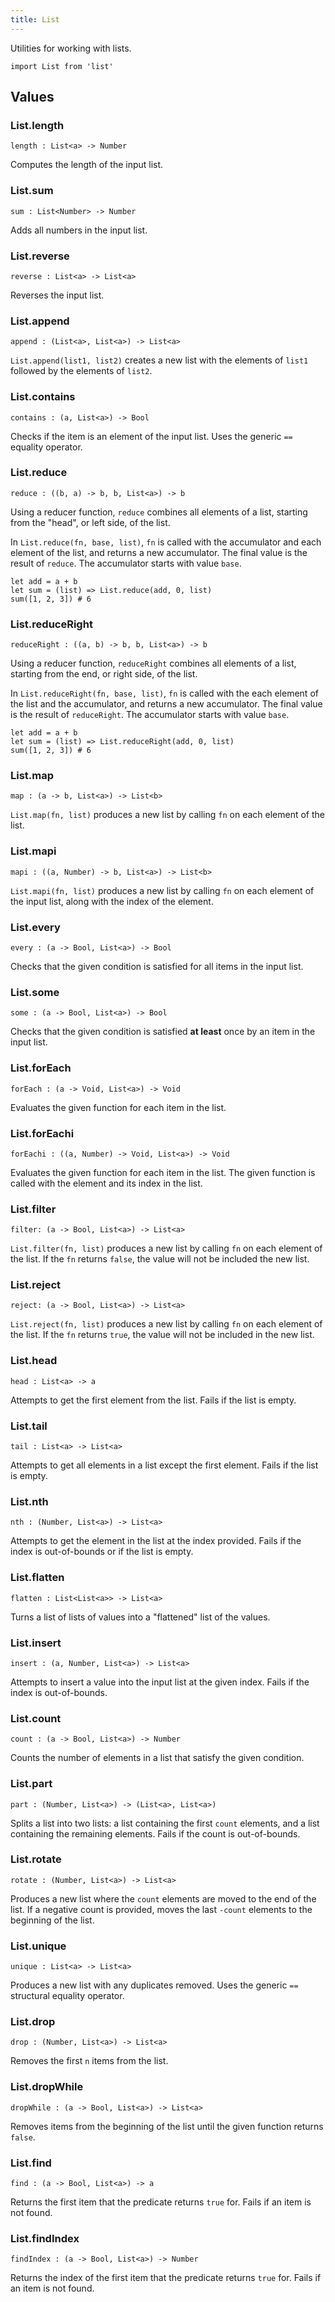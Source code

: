 ```yaml
---
title: List
---
```


Utilities for working with lists.

```grain
import List from 'list'
```

## Values

### List.**length**

```grain
length : List<a> -> Number
```

Computes the length of the input list.

### List.**sum**

```grain
sum : List<Number> -> Number
```

Adds all numbers in the input list.

### List.**reverse**

```grain
reverse : List<a> -> List<a>
```

Reverses the input list.

### List.**append**

```grain
append : (List<a>, List<a>) -> List<a>
```

`List.append(list1, list2)` creates a new list with the elements of `list1` followed by the elements of `list2`.

### List.**contains**

```grain
contains : (a, List<a>) -> Bool
```

Checks if the item is an element of the input list. Uses the generic `==` equality operator.

### List.**reduce**

```grain
reduce : ((b, a) -> b, b, List<a>) -> b
```

Using a reducer function, `reduce` combines all elements of a list, starting from the "head", or left side, of the list.

In `List.reduce(fn, base, list)`, `fn` is called with the accumulator and each element of the list, and returns a new accumulator. The final value is the result of `reduce`.
The accumulator starts with value `base`.

```grain
let add = a + b
let sum = (list) => List.reduce(add, 0, list)
sum([1, 2, 3]) # 6
```

### List.**reduceRight**

```grain
reduceRight : ((a, b) -> b, b, List<a>) -> b
```

Using a reducer function, `reduceRight` combines all elements of a list, starting from the end, or right side, of the list.

In `List.reduceRight(fn, base, list)`, `fn` is called with the each element of the list and the accumulator, and returns a new accumulator. The final value is the result of `reduceRight`.
The accumulator starts with value `base`.

```grain
let add = a + b
let sum = (list) => List.reduceRight(add, 0, list)
sum([1, 2, 3]) # 6
```

### List.**map**

```grain
map : (a -> b, List<a>) -> List<b>
```

`List.map(fn, list)` produces a new list by calling `fn` on each element of the list.

### List.**mapi**

```grain
mapi : ((a, Number) -> b, List<a>) -> List<b>
```

`List.mapi(fn, list)` produces a new list by calling `fn` on each element of the input list, along with the index of the element.

### List.**every**

```grain
every : (a -> Bool, List<a>) -> Bool
```

Checks that the given condition is satisfied for all items in the input list.

### List.**some**

```grain
some : (a -> Bool, List<a>) -> Bool
```

Checks that the given condition is satisfied **at least** once by an item in the input list.

### List.**forEach**

```grain
forEach : (a -> Void, List<a>) -> Void
```

Evaluates the given function for each item in the list.

### List.**forEachi**

```grain
forEachi : ((a, Number) -> Void, List<a>) -> Void
```

Evaluates the given function for each item in the list. The given function is called with the element and its index in the list.

### List.**filter**

```grain
filter: (a -> Bool, List<a>) -> List<a>
```

`List.filter(fn, list)` produces a new list by calling `fn` on each element of the list. If the `fn` returns `false`, the value will not be included the new list.

### List.**reject**

```grain
reject: (a -> Bool, List<a>) -> List<a>
```

`List.reject(fn, list)` produces a new list by calling `fn` on each element of the list. If the `fn` returns `true`, the value will not be included in the new list.

### List.**head**

```grain
head : List<a> -> a
```

Attempts to get the first element from the list. Fails if the list is empty.

### List.**tail**

```grain
tail : List<a> -> List<a>
```

Attempts to get all elements in a list except the first element. Fails if the list is empty.

### List.**nth**

```grain
nth : (Number, List<a>) -> List<a>
```

Attempts to get the element in the list at the index provided. Fails if the index is out-of-bounds or if the list is empty.

### List.**flatten**

```grain
flatten : List<List<a>> -> List<a>
```

Turns a list of lists of values into a "flattened" list of the values.

### List.**insert**

```grain
insert : (a, Number, List<a>) -> List<a>
```

Attempts to insert a value into the input list at the given index. Fails if the index is out-of-bounds.

### List.**count**

```grain
count : (a -> Bool, List<a>) -> Number
```

Counts the number of elements in a list that satisfy the given condition.

### List.**part**

```grain
part : (Number, List<a>) -> (List<a>, List<a>)
```

Splits a list into two lists: a list containing the first `count` elements, and a list containing the remaining elements. Fails if the count is out-of-bounds.

### List.**rotate**

```grain
rotate : (Number, List<a>) -> List<a>
```

Produces a new list where the `count` elements are moved to the end of the list. If a negative count is provided, moves the last `-count` elements to the beginning of the list.

### List.**unique**

```grain
unique : List<a> -> List<a>
```

Produces a new list with any duplicates removed. Uses the generic `==` structural equality operator.

### List.**drop**

```grain
drop : (Number, List<a>) -> List<a>
```

Removes the first `n` items from the list.

### List.**dropWhile**

```grain
dropWhile : (a -> Bool, List<a>) -> List<a>
```

Removes items from the beginning of the list until the given function returns `false`.

### List.**find**

```grain
find : (a -> Bool, List<a>) -> a
```

Returns the first item that the predicate returns `true` for.
Fails if an item is not found.

### List.**findIndex**

```grain
findIndex : (a -> Bool, List<a>) -> Number
```

Returns the index of the first item that the predicate returns `true` for.
Fails if an item is not found.
